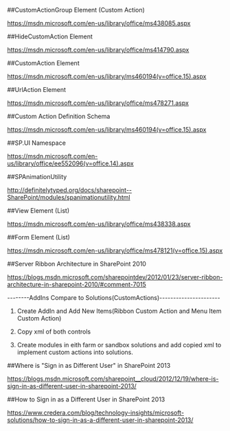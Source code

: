 ##CustomActionGroup Element (Custom Action)

https://msdn.microsoft.com/en-us/library/office/ms438085.aspx

##HideCustomAction Element

https://msdn.microsoft.com/en-us/library/office/ms414790.aspx

##CustomAction Element

https://msdn.microsoft.com/en-us/library/ms460194(v=office.15).aspx

##UrlAction Element

https://msdn.microsoft.com/en-us/library/office/ms478271.aspx

##Custom Action Definition Schema

https://msdn.microsoft.com/en-us/library/ms460194(v=office.15).aspx

##SP.UI Namespace

https://msdn.microsoft.com/en-us/library/office/ee552096(v=office.14).aspx

##SPAnimationUtility

http://definitelytyped.org/docs/sharepoint--SharePoint/modules/spanimationutility.html

##View Element (List)

https://msdn.microsoft.com/en-us/library/office/ms438338.aspx

##Form Element (List)

https://msdn.microsoft.com/en-us/library/office/ms478121(v=office.15).aspx

##Server Ribbon Architecture in SharePoint 2010

https://blogs.msdn.microsoft.com/sharepointdev/2012/01/23/server-ribbon-architecture-in-sharepoint-2010/#comment-7015

--------AddIns Compare to Solutions(CustomActions)----------------------

1. Create AddIn and Add New Items(Ribbon Custom Action and Menu Item Custom Action)

2. Copy xml of both controls

3. Create modules in eith farm or sandbox solutions and add copied xml to implement custom actions into solutions.


##Where is "Sign in as Different User" in SharePoint 2013

https://blogs.msdn.microsoft.com/sharepoint__cloud/2012/12/19/where-is-sign-in-as-different-user-in-sharepoint-2013/

##How to Sign in as a Different User in SharePoint 2013

https://www.credera.com/blog/technology-insights/microsoft-solutions/how-to-sign-in-as-a-different-user-in-sharepoint-2013/


